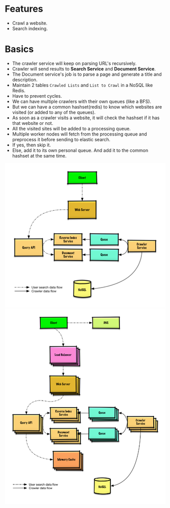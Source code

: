 # Features
- Crawl a website.
- Search indexing.

# Basics
- The crawler service will keep on parsing URL's recursively.
- Crawler will send results to **Search Service** and **Document Service**.
- The Document service's job is to parse a page and generate a title and description.
- Maintain 2 tables `Crawled Lists` and `List to Crawl` in a NoSQL like Redis.
- Have to prevent cycles.
- We can have multiple crawlers with their own queues (like a BFS).
- But we can have a common hashset(redis) to know which websites are visited (or added to any of the queues).
- As soon as a crawler visits a website, it will check the hashset if it has that website or not.
- All the visited sites will be added to a processing queue.
- Multiple worker nodes will fetch from the processing queue and preprocess it before sending to elastic search.
- If yes, then skip it.
- Else, add it to its own personal queue. And add it to the common hashset at the same time.


![](assets/web-crawler1.png)  
![](assets/web-crawler2.png)  